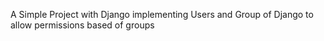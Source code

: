 A Simple Project with Django implementing Users and Group of Django to allow permissions based of groups
